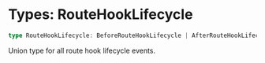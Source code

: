 # Types: RouteHookLifecycle

```ts
type RouteHookLifecycle: BeforeRouteHookLifecycle | AfterRouteHookLifecycle;
```

Union type for all route hook lifecycle events.
